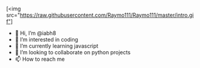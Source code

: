 [<img src="https://raw.githubusercontent.com/Raymo111/Raymo111/master/intro.gif"]

- 👋 Hi, I’m @iabh8
- 👀 I’m interested in coding
- 🌱 I’m currently learning javascript
- 💞️ I’m looking to collaborate on python projects
- 📫 How to reach me 

<!---
iabh8/iabh8 is a ✨ special ✨ repository because its `README.md` (this file) appears on your GitHub profile.
You can click the Preview link to take a look at your changes.
--->
